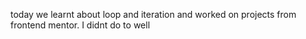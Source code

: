 <p>today we learnt about loop and iteration and worked on projects from frontend mentor. I didnt do to well</p>